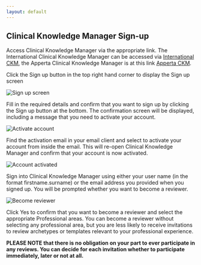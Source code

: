 ```yaml
---
layout: default
---
```


## Clinical Knowledge Manager Sign-up

Access Clinical Knowledge Manager via the appropriate link. The International Clinical Knowledge Manager can be accessed via [International CKM](http://www.openehr.org/ckm/), the Apperta Clinical Knowledge Manager is at this link [Apperta CKM](http://www.clinicalmodels.org.uk/ckm/).

Click the Sign up button in the top right hand corner to display the Sign up screen

<img src="https://github.com/freshehrteam/CKM-Review/raw/master/docs/images/CKM_signup_Initial_signup_screen.png" alt="Sign up screen">

Fill in the required details and confirm that you want to sign up by clicking the Sign up button at the bottom. The confirmation screen will be displayed, including a message that you need to activate your account.

<img src="https://github.com/freshehrteam/CKM-Review/raw/master/docs/images/CKM_signup_Activate_account_message.png" alt="Activate account">

Find the activation email in your email client and select to activate your account from inside the email. This will re-open Clinical Knowledge Manager and confirm that your account is now activated.

<img src="https://github.com/freshehrteam/CKM-Review/raw/master/docs/images/CKM_signup_account_activated_message.png" alt="Account activated">

Sign into Clinical Knowledge Manager using either your user name (in the format firstname.surname) or the email address you provided when you signed up. You will be prompted whether you want to become a reviewer.

<img src="https://github.com/freshehrteam/CKM-Review/raw/master/docs/images/CKM_signup_become_reviewer_message.png" alt="Become reviewer">

Click Yes to confirm that you want to become a reviewer and select the appropriate Professional areas. You can become a reviewer without selecting any professional area, but you are less likely to receive invitations to review archetypes or templates relevant to your professional experience.

**PLEASE NOTE that there is no obligation on your part to ever participate in any reviews. You can decide for each invitation whether to participate immediately, later or not at all.**
